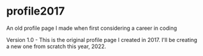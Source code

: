 # profile2017
An old profile page I made when first considering a career in coding

Version 1.0 - This is the original profile page I created in 2017. I'll be creating a new one from scratch this year, 2022.
